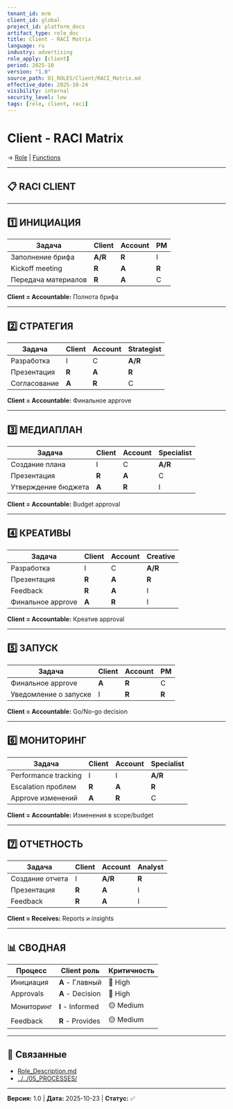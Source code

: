 ```yaml
---
tenant_id: mrm
client_id: global
project_id: platform_docs
artifact_type: role_doc
title: Client - RACI Matrix
language: ru
industry: advertising
role_apply: [client]
period: 2025-10
version: "1.0"
source_path: 01_ROLES/Client/RACI_Matrix.md
effective_date: 2025-10-24
visibility: internal
security_level: low
tags: [role, client, raci]
---
```


# Client - RACI Matrix

→ [Role](./Role_Description.md) | [Functions](./Functions.md)

---

## 📋 RACI CLIENT

---

## 1️⃣ ИНИЦИАЦИЯ

| Задача | Client | Account | PM |
|--------|--------|---------|-----|
| Заполнение брифа | **A/R** | **R** | I |
| Kickoff meeting | **R** | **A** | **R** |
| Передача материалов | **R** | **A** | C |

**Client = Accountable:** Полнота брифа

---

## 2️⃣ СТРАТЕГИЯ

| Задача | Client | Account | Strategist |
|--------|--------|---------|-----------|
| Разработка | I | C | **A/R** |
| Презентация | **R** | **A** | **R** |
| Согласование | **A** | **R** | C |

**Client = Accountable:** Финальное approve

---

## 3️⃣ МЕДИАПЛАН

| Задача | Client | Account | Specialist |
|--------|--------|---------|-----------|
| Создание плана | I | C | **A/R** |
| Презентация | **R** | **A** | C |
| Утверждение бюджета | **A** | **R** | I |

**Client = Accountable:** Budget approval

---

## 4️⃣ КРЕАТИВЫ

| Задача | Client | Account | Creative |
|--------|--------|---------|---------|
| Разработка | I | C | **A/R** |
| Презентация | **R** | **A** | **R** |
| Feedback | **R** | **A** | I |
| Финальное approve | **A** | **R** | I |

**Client = Accountable:** Креатив approval

---

## 5️⃣ ЗАПУСК

| Задача | Client | Account | PM |
|--------|--------|---------|-----|
| Финальное approve | **A** | **R** | C |
| Уведомление о запуске | I | **R** | **R** |

**Client = Accountable:** Go/No-go decision

---

## 6️⃣ МОНИТОРИНГ

| Задача | Client | Account | Specialist |
|--------|--------|---------|-----------|
| Performance tracking | I | I | **A/R** |
| Escalation проблем | **R** | **A** | **R** |
| Approve изменений | **A** | **R** | C |

**Client = Accountable:** Изменения в scope/budget

---

## 7️⃣ ОТЧЕТНОСТЬ

| Задача | Client | Account | Analyst |
|--------|--------|---------|---------|
| Создание отчета | I | **A/R** | **R** |
| Презентация | **R** | **A** | I |
| Feedback | **R** | **A** | I |

**Client = Receives:** Reports и insights

---

## 📊 СВОДНАЯ

| Процесс | Client роль | Критичность |
|---------|------------|-------------|
| Инициация | **A** - Главный | 🔴 High |
| Approvals | **A** - Decision | 🔴 High |
| Мониторинг | **I** - Informed | 🟡 Medium |
| Feedback | **R** - Provides | 🟡 Medium |

---

## 🔗 Связанные

- [Role_Description.md](./Role_Description.md)
- [../../05_PROCESSES/](../../05_PROCESSES/)

---

**Версия:** 1.0 | **Дата:** 2025-10-23 | **Статус:** ✅


